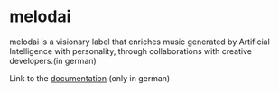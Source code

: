 # melodai
melodai is a visionary label that enriches music generated by Artificial Intelligence with personality, through collaborations with creative developers.(in german)

Link to the [documentation](https://github.com/ecestnrkl/melodai/blob/main/melodai_compressed.pdf) (only in german)
